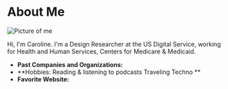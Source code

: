 # About Me

![Picture of me](https://avatars1.githubusercontent.com/u/55454490?s=400&v=4)


Hi, I'm Caroline. I'm a Design Researcher at the US Digital Service, working for Health and Human Services, Centers for Medicare & Medicaid.

- **Past Companies and Organizations:**
- **Hobbies:
Reading & listening to podcasts
Traveling
Techno
**
- **Favorite Website:** []()
